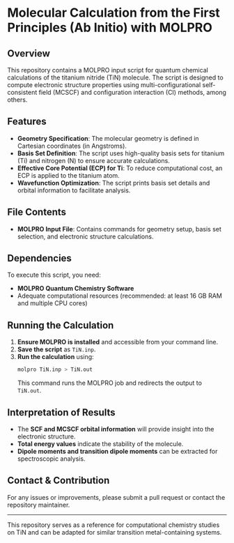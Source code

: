 # Molecular Calculation from the First Principles (Ab Initio) with MOLPRO

## Overview
This repository contains a MOLPRO input script for quantum chemical calculations of the titanium nitride (TiN) molecule. The script is designed to compute electronic structure properties using multi-configurational self-consistent field (MCSCF) and configuration interaction (CI) methods, among others.

## Features
- **Geometry Specification**: The molecular geometry is defined in Cartesian coordinates (in Angstroms).
- **Basis Set Definition**: The script uses high-quality basis sets for titanium (Ti) and nitrogen (N) to ensure accurate calculations.
- **Effective Core Potential (ECP) for Ti**: To reduce computational cost, an ECP is applied to the titanium atom.
- **Wavefunction Optimization**: The script prints basis set details and orbital information to facilitate analysis.

## File Contents
- **MOLPRO Input File**: Contains commands for geometry setup, basis set selection, and electronic structure calculations.

## Dependencies
To execute this script, you need:
- **MOLPRO Quantum Chemistry Software**
- Adequate computational resources (recommended: at least 16 GB RAM and multiple CPU cores)

## Running the Calculation
1. **Ensure MOLPRO is installed** and accessible from your command line.
2. **Save the script** as `TiN.inp`.
3. **Run the calculation** using:
   ```sh
   molpro TiN.inp > TiN.out
   ```
   This command runs the MOLPRO job and redirects the output to `TiN.out`.

## Interpretation of Results
- The **SCF and MCSCF orbital information** will provide insight into the electronic structure.
- **Total energy values** indicate the stability of the molecule.
- **Dipole moments and transition dipole moments** can be extracted for spectroscopic analysis.

## Contact & Contribution
For any issues or improvements, please submit a pull request or contact the repository maintainer.

---
This repository serves as a reference for computational chemistry studies on TiN and can be adapted for similar transition metal-containing systems.

